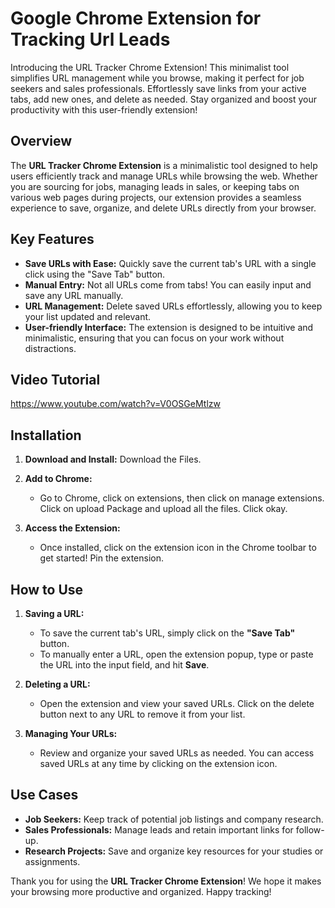 # Google Chrome Extension for Tracking Url Leads
Introducing the URL Tracker Chrome Extension! This minimalist tool simplifies URL management while you browse, making it perfect for job seekers and sales professionals. Effortlessly save links from your active tabs, add new ones, and delete as needed. Stay organized and boost your productivity with this user-friendly extension!

## Overview

The **URL Tracker Chrome Extension** is a minimalistic tool designed to help users efficiently track and manage URLs while browsing the web. Whether you are sourcing for jobs, managing leads in sales, or keeping tabs on various web pages during projects, our extension provides a seamless experience to save, organize, and delete URLs directly from your browser.

## Key Features

- **Save URLs with Ease:** Quickly save the current tab's URL with a single click using the "Save Tab" button.  
- **Manual Entry:** Not all URLs come from tabs! You can easily input and save any URL manually.  
- **URL Management:** Delete saved URLs effortlessly, allowing you to keep your list updated and relevant.  
- **User-friendly Interface:** The extension is designed to be intuitive and minimalistic, ensuring that you can focus on your work without distractions.
  
## Video Tutorial 
  https://www.youtube.com/watch?v=V0OSGeMtlzw

## Installation

1. **Download and Install:**
   Download the Files.

2. **Add to Chrome:**
   - Go to Chrome, click on extensions, then click on manage extensions. Click on upload Package and upload all the files. Click okay. 

3. **Access the Extension:**
   - Once installed, click on the extension icon in the Chrome toolbar to get started! Pin the extension. 

## How to Use

1. **Saving a URL:**
   - To save the current tab's URL, simply click on the **"Save Tab"** button.  
   - To manually enter a URL, open the extension popup, type or paste the URL into the input field, and hit **Save**.

2. **Deleting a URL:**
   - Open the extension and view your saved URLs. Click on the delete button next to any URL to remove it from your list.

3. **Managing Your URLs:**
   - Review and organize your saved URLs as needed. You can access saved URLs at any time by clicking on the extension icon.

## Use Cases

- **Job Seekers:** Keep track of potential job listings and company research.  
- **Sales Professionals:** Manage leads and retain important links for follow-up.  
- **Research Projects:** Save and organize key resources for your studies or assignments.  


Thank you for using the **URL Tracker Chrome Extension**! We hope it makes your browsing more productive and organized. Happy tracking!
